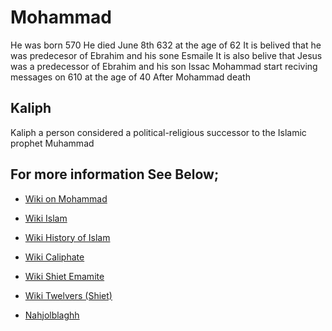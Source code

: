 # Mohammad
He was born 570
He died June 8th 632 at the age of 62
It is belived that he was predecesor of Ebrahim and his sone Esmaile
It is also belive that Jesus was a predecessor of Ebrahim and his son Issac
Mohammad start reciving messages on 610 at the age of 40
After Mohammad death

## Kaliph
Kaliph a person considered a political-religious successor to the Islamic prophet Muhammad

## For more information See Below;
* [Wiki on Mohammad](https://en.wikipedia.org/wiki/Muhammad_in_Islam)
* [Wiki Islam](https://en.wikipedia.org/wiki/Islam)
* [Wiki History of Islam](https://en.wikipedia.org/wiki/History_of_Islam)
* [Wiki Caliphate](https://en.wikipedia.org/wiki/Caliphate)
* [Wiki Shiet Emamite](https://en.wikipedia.org/wiki/Imamate_in_Shia_doctrine)
* [Wiki Twelvers (Shiet)](https://en.wikipedia.org/wiki/Twelver)

* [Nahjolblaghh](https://www.shiatv.net/view_video.php?viewkey=b4059c7c16b4078895c0)
